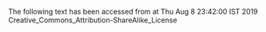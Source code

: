 The following text has been accessed from at Thu Aug 8 23:42:00 IST 2019
Creative_Commons_Attribution-ShareAlike_License

